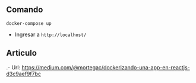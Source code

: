 

## Comando

`docker-compose up`


- Ingresar a `http://localhost/`

## Articulo

.- Url: https://medium.com/@mortegac/dockerizando-una-app-en-reactjs-d3c9aef9f7bc

